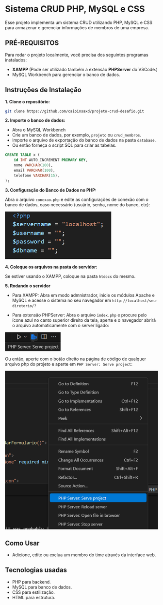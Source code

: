 # Sistema CRUD PHP, MySQL e CSS

Esse projeto implementa um sistema CRUD utilizando PHP, MySQL e CSS para armazenar e gerenciar informações de membros de uma empresa.

## PRÉ-REQUISITOS

Para rodar o projeto localmente, você precisa dos seguintes programas instalados: 

- **XAMPP** (Pode ser utilizado também a extensão **PHPServer** do VSCode.)
- MySQL Workbench para gerenciar o banco de dados.

## Instruções de Instalação

**1. Clone o repositório:**
```bash 
git clone https://github.com/caioinsaxd/projeto-crud-desafio.git 
```

**2. Importe o banco de dados:**

- Abra o MySQL Workbench
- Crie um banco de dados, por exemplo, `projeto` ou `crud_membros`.
- Importe o arquivo de exportação do banco de dados na pasta `database`.
- Ou então forneça o script SQL para criar as tabelas.
```sql
CREATE TABLE x (
    id INT AUTO_INCREMENT PRIMARY KEY,
    nome VARCHAR(100),
    email VARCHAR(100),
    telefone VARCHAR(15),
);
```

**3. Configuração do Banco de Dados no PHP:**

Abra o arquivo `conexao.php` e edite as configurações de conexão com o banco de dados, caso necessário (usuário, senha, nome do banco, etc):

![alt text](imagens/conexao.png)

**4. Coloque os arquivos na pasta do servidor:**

Se estiver usando o XAMPP, coloque na pasta `htdocs` do mesmo.

**5. Rodando o servidor**

- Para XAMPP: Abra em modo admnistrador, inicie os módulos Apache e MySQL e acesse o sistema no seu navegador em `http://localhost/seu-diretorio/?`

- Para extensão PHPServer: Abra o arquivo `index.php` e procure pelo ícone azul no canto superior direito da tela, aperte e o navegador abrirá o arquivo automaticamente com o server ligado:

![alt text](imagens/phpserver.png)

Ou então, aperte com o botão direito na página de código de qualquer arquivo php do projeto e aperte em `PHP Server: Serve project`:

![alt text](imagens/phpserverbotaodireito.png)

## Como Usar

- Adicione, edite ou exclua um membro do time através da interface web.

## Tecnologias usadas

- PHP para backend.
- MySQL para banco de dados.
- CSS para estilização.
- HTML para estrutura.
